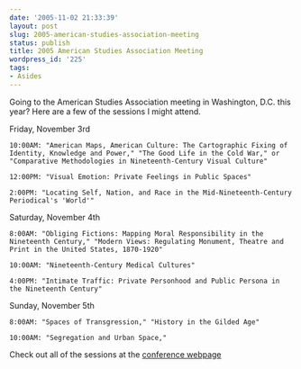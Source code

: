 ```yaml
---
date: '2005-11-02 21:33:39'
layout: post
slug: 2005-american-studies-association-meeting
status: publish
title: 2005 American Studies Association Meeting
wordpress_id: '225'
tags:
- Asides
---
```


Going to the American Studies Association meeting in Washington, D.C. this year? Here are a few of the sessions I might attend.





Friday, November 3rd

    10:00AM: "American Maps, American Culture: The Cartographic Fixing of Identity, Knowledge and Power," "The Good Life in the Cold War," or "Comparative Methodologies in Nineteenth-Century Visual Culture"

    12:00PM: "Visual Emotion: Private Feelings in Public Spaces"

    2:00PM: "Locating Self, Nation, and Race in the Mid-Nineteenth-Century Periodical's 'World'"

Saturday, November 4th

    8:00AM: "Obliging Fictions: Mapping Moral Responsibility in the Nineteenth Century," "Modern Views: Regulating Monument, Theatre and Print in the United States, 1870-1920"

    10:00AM: "Nineteenth-Century Medical Cultures"

    4:00PM: "Intimate Traffic: Private Personhood and Public Persona in the Nineteenth Century"

Sunday, November 5th

    8:00AM: "Spaces of Transgression," "History in the Gilded Age"

    10:00AM: "Segregation and Urban Space,"




Check out all of the sessions at the [conference webpage](http://asa-dev.press.jhu.edu/program05/index.html)
